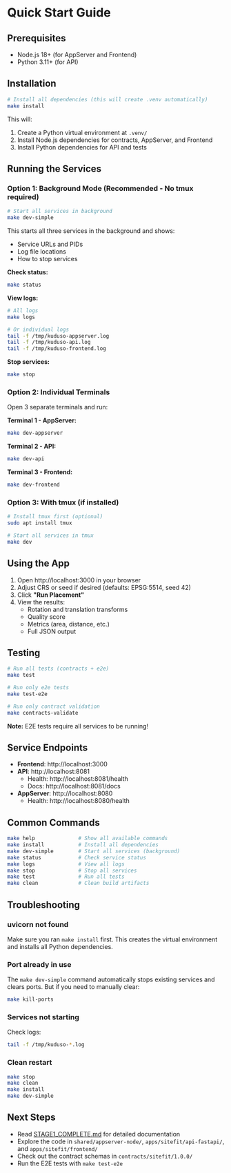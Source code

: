 # Quick Start Guide

## Prerequisites

- Node.js 18+ (for AppServer and Frontend)
- Python 3.11+ (for API)

## Installation

```bash
# Install all dependencies (this will create .venv automatically)
make install
```

This will:
1. Create a Python virtual environment at `.venv/`
2. Install Node.js dependencies for contracts, AppServer, and Frontend
3. Install Python dependencies for API and tests

## Running the Services

### Option 1: Background Mode (Recommended - No tmux required)

```bash
# Start all services in background
make dev-simple
```

This starts all three services in the background and shows:
- Service URLs and PIDs
- Log file locations
- How to stop services

**Check status:**
```bash
make status
```

**View logs:**
```bash
# All logs
make logs

# Or individual logs
tail -f /tmp/kuduso-appserver.log
tail -f /tmp/kuduso-api.log
tail -f /tmp/kuduso-frontend.log
```

**Stop services:**
```bash
make stop
```

### Option 2: Individual Terminals

Open 3 separate terminals and run:

**Terminal 1 - AppServer:**
```bash
make dev-appserver
```

**Terminal 2 - API:**
```bash
make dev-api
```

**Terminal 3 - Frontend:**
```bash
make dev-frontend
```

### Option 3: With tmux (if installed)

```bash
# Install tmux first (optional)
sudo apt install tmux

# Start all services in tmux
make dev
```

## Using the App

1. Open http://localhost:3000 in your browser
2. Adjust CRS or seed if desired (defaults: EPSG:5514, seed 42)
3. Click **"Run Placement"**
4. View the results:
   - Rotation and translation transforms
   - Quality score
   - Metrics (area, distance, etc.)
   - Full JSON output

## Testing

```bash
# Run all tests (contracts + e2e)
make test

# Run only e2e tests
make test-e2e

# Run only contract validation
make contracts-validate
```

**Note:** E2E tests require all services to be running!

## Service Endpoints

- **Frontend**: http://localhost:3000
- **API**: http://localhost:8081
  - Health: http://localhost:8081/health
  - Docs: http://localhost:8081/docs
- **AppServer**: http://localhost:8080
  - Health: http://localhost:8080/health

## Common Commands

```bash
make help              # Show all available commands
make install           # Install all dependencies
make dev-simple        # Start all services (background)
make status            # Check service status
make logs              # View all logs
make stop              # Stop all services
make test              # Run all tests
make clean             # Clean build artifacts
```

## Troubleshooting

### uvicorn not found
Make sure you ran `make install` first. This creates the virtual environment and installs all Python dependencies.

### Port already in use
The `make dev-simple` command automatically stops existing services and clears ports. But if you need to manually clear:
```bash
make kill-ports
```

### Services not starting
Check logs:
```bash
tail -f /tmp/kuduso-*.log
```

### Clean restart
```bash
make stop
make clean
make install
make dev-simple
```

## Next Steps

- Read [STAGE1_COMPLETE.md](./STAGE1_COMPLETE.md) for detailed documentation
- Explore the code in `shared/appserver-node/`, `apps/sitefit/api-fastapi/`, and `apps/sitefit/frontend/`
- Check out the contract schemas in `contracts/sitefit/1.0.0/`
- Run the E2E tests with `make test-e2e`
